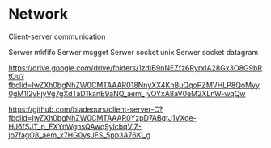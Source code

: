 # Network
Client-server communication

Serwer mkfifo
Serwer msgget
Serwer socket unix
Serwer socket datagram


https://drive.google.com/drive/folders/1zdIB9nNEZfz6RyrxIA28Gx3O8G9bRtOu?fbclid=IwZXh0bgNhZW0CMTAAAR018NnyXX4KnBuQqoPZMVHLP8QoMyy0gM1l2yFjyVg7gXdTaD1kanB9aNQ_aem_jyOYxA8aV0eM2XLnW-wqQw

https://github.com/bladeours/client-server-C?fbclid=IwZXh0bgNhZW0CMTAAAR0YzpD7ABqtJ1VXde-HJ6fSJT_n_EXYnWgnsQAwq9ylcbqVlZ-jo7fagO8_aem_x7HG0ysJFS_5pp3A76Kl_g
